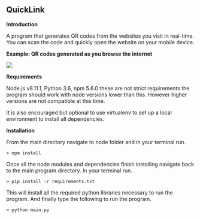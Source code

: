 ﻿

## **QuickLink**

**Introduction**

A program that generates QR codes from the websites you visit in real-time. You can scan the code and quickly open the website on your mobile device.

**Example: QR codes generated as you browse the internet**

![](graphic1.gif)

**Requirements**

Node.js v8.11.1, Python 3.6, npm 5.6.0 these are not strict requirements the program should work with node versions lower than this. However higher versions are not compatible at this time.

It is also encouraged but optional to use virtualenv to set up a local environment to install all dependencies. 

**Installation**

From the main directory navigate to node folder and in your terminal run.

    > npm install
    
Once all the node modules and dependencies finish installing navigate back to the main program directory. In your terminal run.

    > pip install -r requirements.txt

This will install all the required python libraries necessary to run the program. And finally type the following to run the program.

    > python main.py

